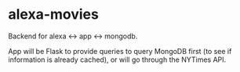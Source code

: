 # alexa-movies
Backend for alexa &lt;-> app &lt;-> mongodb.

App will be Flask to provide queries to query MongoDB first (to see if information is already cached), or will go through the NYTimes API.
